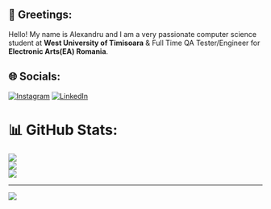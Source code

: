 ## 👋 **Greetings:**
Hello! My name is Alexandru and I am a very passionate computer science student at **West University of Timisoara** & Full Time QA Tester/Engineer for **Electronic Arts(EA) Romania**.

## 🌐 Socials:
[![Instagram](https://img.shields.io/badge/Instagram-%23E4405F.svg?logo=Instagram&logoColor=white)](https://instagram.com/daniel.eftenie07) [![LinkedIn](https://img.shields.io/badge/LinkedIn-%230077B5.svg?logo=linkedin&logoColor=white)](https://linkedin.com/in/alexandru-daniel-eftenie-3b7998247/) 

# 📊 GitHub Stats:
![](https://github-readme-stats.vercel.app/api?username=aeftenie03&theme=dark&hide_border=false&include_all_commits=false&count_private=false)<br/>
![](https://github-readme-streak-stats.herokuapp.com/?user=aeftenie03&theme=dark&hide_border=false)<br/>
![](https://github-readme-stats.vercel.app/api/top-langs/?username=aeftenie03&theme=dark&hide_border=false&include_all_commits=false&count_private=false&layout=compact)

---
[![](https://visitcount.itsvg.in/api?id=aeftenie03&icon=0&color=0)](https://visitcount.itsvg.in)

<!-- Proudly created with GPRM ( https://gprm.itsvg.in ) -->
